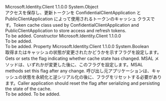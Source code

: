 <Type Name="TokenCache" FullName="Microsoft.Identity.Client.TokenCache">
  <TypeSignature Language="C#" Value="public sealed class TokenCache" />
  <TypeSignature Language="ILAsm" Value=".class public auto ansi sealed beforefieldinit TokenCache extends System.Object" />
  <TypeSignature Language="DocId" Value="T:Microsoft.Identity.Client.TokenCache" />
  <TypeSignature Language="VB.NET" Value="Public NotInheritable Class TokenCache" />
  <TypeSignature Language="F#" Value="type TokenCache = class" />
  <AssemblyInfo>
    <AssemblyName>Microsoft.Identity.Client</AssemblyName>
    <AssemblyVersion>1.1.0.0</AssemblyVersion>
  </AssemblyInfo>
  <Base>
    <BaseTypeName>System.Object</BaseTypeName>
  </Base>
  <Interfaces />
  <Docs>
    <summary>
            <span data-ttu-id="7fb99-101">アクセスを保存し、更新トークンを ConfidentialClientApplication と PublicClientApplication によって使用されるトークンのキャッシュ クラスです。</span><span class="sxs-lookup"><span data-stu-id="7fb99-101">Token cache class used by ConfidentialClientApplication and PublicClientApplication to store access and refresh tokens.</span></span>
            </summary>
    <remarks>To be added.</remarks>
  </Docs>
  <Members>
    <Member MemberName=".ctor">
      <MemberSignature Language="C#" Value="public TokenCache ();" />
      <MemberSignature Language="ILAsm" Value=".method public hidebysig specialname rtspecialname instance void .ctor() cil managed" />
      <MemberSignature Language="DocId" Value="M:Microsoft.Identity.Client.TokenCache.#ctor" />
      <MemberSignature Language="VB.NET" Value="Public Sub New ()" />
      <MemberType>Constructor</MemberType>
      <AssemblyInfo>
        <AssemblyName>Microsoft.Identity.Client</AssemblyName>
        <AssemblyVersion>1.1.0.0</AssemblyVersion>
      </AssemblyInfo>
      <Parameters />
      <Docs>
        <summary>To be added.</summary>
        <remarks>To be added.</remarks>
      </Docs>
    </Member>
    <Member MemberName="HasStateChanged">
      <MemberSignature Language="C#" Value="public bool HasStateChanged { get; set; }" />
      <MemberSignature Language="ILAsm" Value=".property instance bool HasStateChanged" />
      <MemberSignature Language="DocId" Value="P:Microsoft.Identity.Client.TokenCache.HasStateChanged" />
      <MemberSignature Language="VB.NET" Value="Public Property HasStateChanged As Boolean" />
      <MemberSignature Language="F#" Value="member this.HasStateChanged : bool with get, set" Usage="Microsoft.Identity.Client.TokenCache.HasStateChanged" />
      <MemberType>Property</MemberType>
      <AssemblyInfo>
        <AssemblyName>Microsoft.Identity.Client</AssemblyName>
        <AssemblyVersion>1.1.0.0</AssemblyVersion>
      </AssemblyInfo>
      <ReturnValue>
        <ReturnType>System.Boolean</ReturnType>
      </ReturnValue>
      <Docs>
        <summary>
            <span data-ttu-id="7fb99-102">取得またはキャッシュの状態が変更されたかどうかを示すフラグを設定します。</span><span class="sxs-lookup"><span data-stu-id="7fb99-102">Gets or sets the flag indicating whether cache state has changed.</span></span>
            <span data-ttu-id="7fb99-103">MSAL メソッドは、いずれかが変更した後に、このフラグを設定します。</span><span class="sxs-lookup"><span data-stu-id="7fb99-103">MSAL methods set this flag after any change.</span></span>
            <span data-ttu-id="7fb99-104">呼び出し元アプリケーションは、キャッシュの状態を永続化と逆シリアル化の後に、フラグをリセットする必要があります。</span><span class="sxs-lookup"><span data-stu-id="7fb99-104">Caller application should reset the flag after serializing and persisting the state of the cache.</span></span>
            </summary>
        <value>To be added.</value>
        <remarks>To be added.</remarks>
      </Docs>
    </Member>
  </Members>
</Type>